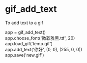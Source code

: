 # gif_add_text
To add text to a gif

<p>
app = gif_add_text()<br>
app.choose_font('微软雅黑.ttf', 20)<br>
app.load_gif('temp.gif')<br>
app.add_text('你好', (0, 0), (255, 0, 0))<br>
app.save('new.gif')<br>
</p>
